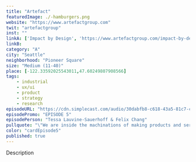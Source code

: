 ```yaml
---
title: "Artefact"
featuredImage: ./-hamburgers.png
website: "https://www.artefactgroup.com"
twit: "artefactgroup"
inst: ""
linkA: ['Impact by Design', 'https://www.artefactgroup.com/impact-by-design/']
linkB: 
category: "A"
city: "Seattle"
neighborhood: "Pioneer Square"
size: "Medium (11-40)"
place: [-122.33592025543011,47.60249807908566]
tags:
    - industrial
    - ux/ui
    - product
    - strategy
    - research
episodeURL: "https://cdn.simplecast.com/audio/30dabfb8-c618-43a5-81c7-c5c83750983a/episodes/fbcb8e91-6628-4147-aef6-d5b3a08c8986/audio/00ba3747-d513-4066-8027-a3e511e685f5/default_tc.mp3"
episodePromo: "EPISODE 5"
episodePerson: "Tessa Lauvine-Sauerhoff & Felix Chang"
pullquote: "\"We are inside the machinations of making products and services and systems for people and how do we use our powers to build this more equitable, sustainable world that we want?\""
color: "cardEpisode5"
published: true
---
```


Description
